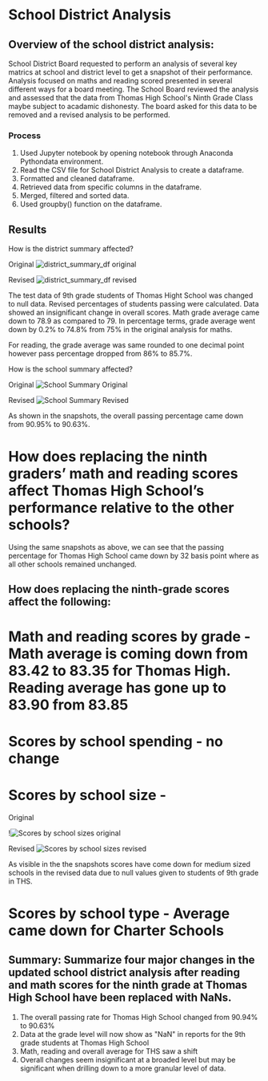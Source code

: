 # School District Analysis 

## Overview of the school district analysis:
School District Board requested to perform an analysis of several key matrics at school and district level to get a snapshot of their performance. Analysis focused on maths and reading scored presented in several different ways for a board meeting. The School Board reviewed the analysis and assessed that the data from Thomas High School's Ninth Grade Class maybe subject to acadamic dishonesty. The board asked for this data to be removed and a revised analysis to be performed. 

### Process
  1. Used Jupyter notebook by opening notebook through Anaconda Pythondata environment.
  2. Read the CSV file for School District Analysis to create a dataframe.
  3. Formatted and cleaned dataframe.
  4. Retrieved data from specific columns in the dataframe.
  5. Merged, filtered and sorted data.
  6. Used groupby() function on the dataframe.

## Results

How is the district summary affected?

Original
![district_summary_df original](https://user-images.githubusercontent.com/104873181/171781913-035200ca-7fef-4bf3-a845-7f5ef4d6c376.png)

Revised
![district_summary_df revised](https://user-images.githubusercontent.com/104873181/171786912-ca7afa94-f7f5-48e5-8e3f-3bced7918844.png)

The test data of 9th grade students of Thomas Hight School was changed to null data. Revised percentages of students passing were calculated. Data showed an insignificant change in overall scores. Math grade average came down to 78.9 as compared to 79. In percentage terms, grade average went down by 0.2% to 74.8% from 75% in the original analysis for maths.

For reading, the grade average was same rounded to one decimal point however pass percentage dropped from 86% to 85.7%.

How is the school summary affected?

Original
![School Summary Original](https://user-images.githubusercontent.com/104873181/171783466-23994cd9-a3dc-496a-b51e-85b2ae5ab0cf.png)

Revised
![School Summary Revised](https://user-images.githubusercontent.com/104873181/171783484-b2132a71-5420-4cb4-8d84-504de97c8735.png)

As shown in the snapshots, the overall passing percentage came down from 90.95% to 90.63%.

# How does replacing the ninth graders’ math and reading scores affect Thomas High School’s performance relative to the other schools?

Using the same snapshots as above, we can see that the passing percentage for Thomas High School came down by 32 basis point where as all other schools remained unchanged.

## How does replacing the ninth-grade scores affect the following:

# Math and reading scores by grade - Math average is coming down from 83.42 to 83.35 for Thomas High. Reading average has gone up to 83.90 from 83.85

# Scores by school spending - no change

# Scores by school size - 

Original

!![Scores by school sizes original](https://user-images.githubusercontent.com/104873181/171785485-60420544-2e49-4ea4-95f2-dd1b7d6826ea.png)

Revised
![Scores by school sizes revised](https://user-images.githubusercontent.com/104873181/171785469-da75d4e8-59ff-4fdf-a3aa-24755be97e19.png)

As visible in the the snapshots scores have come down for medium sized schools in the revised data due to null values given to students of 9th grade in THS.

# Scores by school type - Average came down for Charter Schools

## Summary: Summarize four major changes in the updated school district analysis after reading and math scores for the ninth grade at Thomas High School have been replaced with NaNs.

1. The overall passing rate for Thomas High School changed from 90.94% to 90.63%
2. Data at the grade level will now show as "NaN" in reports for the 9th grade students at Thomas High School
3. Math, reading and overall average for THS saw a shift
4. Overall changes seem insignificant at a broaded level but may be significant when drilling down to a more granular level of data.
